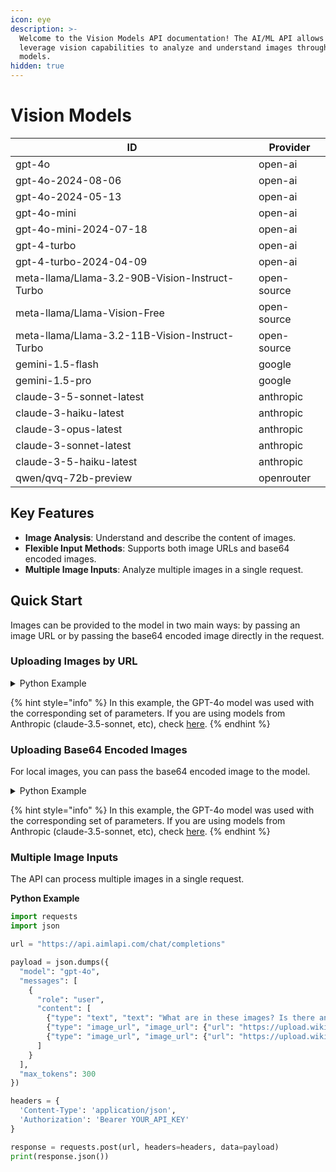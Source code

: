 ```yaml
---
icon: eye
description: >-
  Welcome to the Vision Models API documentation! The AI/ML API allows you to
  leverage vision capabilities to analyze and understand images through our
  models.
hidden: true
---
```


# Vision Models

| ID                                             | Provider    |
| ---------------------------------------------- | ----------- |
| gpt-4o                                         | open-ai     |
| gpt-4o-2024-08-06                              | open-ai     |
| gpt-4o-2024-05-13                              | open-ai     |
| gpt-4o-mini                                    | open-ai     |
| gpt-4o-mini-2024-07-18                         | open-ai     |
| gpt-4-turbo                                    | open-ai     |
| gpt-4-turbo-2024-04-09                         | open-ai     |
| meta-llama/Llama-3.2-90B-Vision-Instruct-Turbo | open-source |
| meta-llama/Llama-Vision-Free                   | open-source |
| meta-llama/Llama-3.2-11B-Vision-Instruct-Turbo | open-source |
| gemini-1.5-flash                               | google      |
| gemini-1.5-pro                                 | google      |
| claude-3-5-sonnet-latest                       | anthropic   |
| claude-3-haiku-latest                          | anthropic   |
| claude-3-opus-latest                           | anthropic   |
| claude-3-sonnet-latest                         | anthropic   |
| claude-3-5-haiku-latest                        | anthropic   |
| qwen/qvq-72b-preview                           | openrouter  |

## Key Features

* **Image Analysis**: Understand and describe the content of images.
* **Flexible Input Methods**: Supports both image URLs and base64 encoded images.
* **Multiple Image Inputs**: Analyze multiple images in a single request.

## Quick Start

Images can be provided to the model in two main ways: by passing an image URL or by passing the base64 encoded image directly in the request.

### **Uploading Images by URL**

<details>

<summary>Python Example</summary>

```python
import requests
import json

url = "https://api.aimlapi.com/chat/completions"

payload = json.dumps({
  "model": "gpt-4o",
  "messages": [
    {
      "role": "user",
      "content": [
        {"type": "text", "text": "What’s in this image?"},
        {
          "type": "image_url",
          "image_url": {
            "url": "https://upload.wikimedia.org/wikipedia/commons/thumb/d/dd/Gfp-wisconsin-madison-the-nature-boardwalk.jpg/2560px-Gfp-wisconsin-madison-the-nature-boardwalk.jpg"
          }
        }
      ]
    }
  ],
  "max_tokens": 300
})

headers = {
  'Content-Type': 'application/json',
  'Authorization': 'Bearer YOUR_API_KEY'
}

response = requests.post(url, headers=headers, data=payload)
print(response.json())

```

</details>

{% hint style="info" %}
In this example, the GPT-4o model was used with the corresponding set of parameters. If you are using models from Anthropic (claude-3.5-sonnet, etc), check [here](../text-models-llm/function-calling/anthropic.md).
{% endhint %}

### Uploading Base64 Encoded Images

For local images, you can pass the base64 encoded image to the model.

<details>

<summary>Python Example</summary>

```python
import base64
import requests

# Function to encode the image
def encode_image(image_path):
  with open(image_path, "rb") as image_file:
    return base64.b64encode(image_file.read()).decode('utf-8')

# Path to your image
image_path = "path_to_your_image.jpg"
base64_image = encode_image(image_path)

url = "https://api.aimlapi.com/chat/completions"
headers = {
  "Content-Type": "application/json",
  "Authorization": "Bearer YOUR_API_KEY"
}
payload = {
  "model": "gpt-4o",
  "messages": [
    {
      "role": "user",
      "content": [
        {"type": "text", "text": "What’s in this image?"},
        {"type": "image_url", "image_url": {"url": f"data:image/jpeg;base64,{base64_image}"}}
      ]
    }
  ],
  "max_tokens": 300
}

response = requests.post(url, headers=headers, json=payload)
print(response.json())

```

</details>

{% hint style="info" %}
In this example, the GPT-4o model was used with the corresponding set of parameters. If you are using models from Anthropic (claude-3.5-sonnet, etc), check [here](../text-models-llm/function-calling/anthropic.md).
{% endhint %}

### Multiple Image Inputs

The API can process multiple images in a single request.

**Python Example**

```python
import requests
import json

url = "https://api.aimlapi.com/chat/completions"

payload = json.dumps({
  "model": "gpt-4o",
  "messages": [
    {
      "role": "user",
      "content": [
        {"type": "text", "text": "What are in these images? Is there any difference between them?"},
        {"type": "image_url", "image_url": {"url": "https://upload.wikimedia.org/wikipedia/commons/thumb/d/dd/Gfp-wisconsin-madison-the-nature-boardwalk.jpg/2560px-Gfp-wisconsin-madison-the-nature-boardwalk.jpg"}},
        {"type": "image_url", "image_url": {"url": "https://upload.wikimedia.org/wikipedia/commons/thumb/d/dd/Gfp-wisconsin-madison-the-nature-boardwalk.jpg/2560px-Gfp-wisconsin-madison-the-nature-boardwalk.jpg"}}
      ]
    }
  ],
  "max_tokens": 300
})

headers = {
  'Content-Type': 'application/json',
  'Authorization': 'Bearer YOUR_API_KEY'
}

response = requests.post(url, headers=headers, data=payload)
print(response.json())

```
